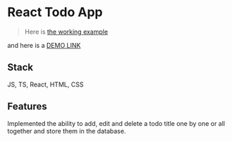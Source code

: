 # React Todo App 

> Here is [the working example](https://mate-academy.github.io/react_todo-app-with-api/)

and here is a [DEMO LINK](https://novak-k.github.io/react_todo-app-with-api/)

## Stack

JS, TS, React, HTML, CSS 

## Features

Implemented the ability to add, edit and delete a todo title one by one or all together and store them in the database. 
